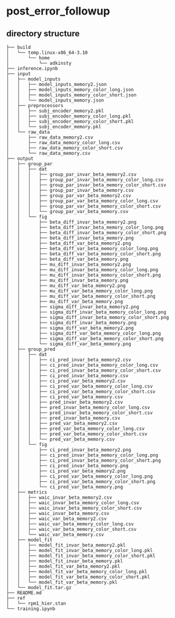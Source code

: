 # post_error_followup

## directory structure
    ├── build
    │   └── temp.linux-x86_64-3.10
    │       └── home
    │           └── adkinsty
    ├── inference.ipynb
    ├── input
    │   ├── model_inputs
    │   │   ├── model_inputs_memory2.json
    │   │   ├── model_inputs_memory_color_long.json
    │   │   ├── model_inputs_memory_color_short.json
    │   │   └── model_inputs_memory.json
    │   ├── preprocessors
    │   │   ├── subj_encoder_memory2.pkl
    │   │   ├── subj_encoder_memory_color_long.pkl
    │   │   ├── subj_encoder_memory_color_short.pkl
    │   │   └── subj_encoder_memory.pkl
    │   └── raw_data
    │       ├── raw_data_memory2.csv
    │       ├── raw_data_memory_color_long.csv
    │       ├── raw_data_memory_color_short.csv
    │       └── raw_data_memory.csv
    ├── output
    │   ├── group_par
    │   │   ├── dat
    │   │   │   ├── group_par_invar_beta_memory2.csv
    │   │   │   ├── group_par_invar_beta_memory_color_long.csv
    │   │   │   ├── group_par_invar_beta_memory_color_short.csv
    │   │   │   ├── group_par_invar_beta_memory.csv
    │   │   │   ├── group_par_var_beta_memory2.csv
    │   │   │   ├── group_par_var_beta_memory_color_long.csv
    │   │   │   ├── group_par_var_beta_memory_color_short.csv
    │   │   │   └── group_par_var_beta_memory.csv
    │   │   └── fig
    │   │       ├── beta_diff_invar_beta_memory2.png
    │   │       ├── beta_diff_invar_beta_memory_color_long.png
    │   │       ├── beta_diff_invar_beta_memory_color_short.png
    │   │       ├── beta_diff_invar_beta_memory.png
    │   │       ├── beta_diff_var_beta_memory2.png
    │   │       ├── beta_diff_var_beta_memory_color_long.png
    │   │       ├── beta_diff_var_beta_memory_color_short.png
    │   │       ├── beta_diff_var_beta_memory.png
    │   │       ├── mu_diff_invar_beta_memory2.png
    │   │       ├── mu_diff_invar_beta_memory_color_long.png
    │   │       ├── mu_diff_invar_beta_memory_color_short.png
    │   │       ├── mu_diff_invar_beta_memory.png
    │   │       ├── mu_diff_var_beta_memory2.png
    │   │       ├── mu_diff_var_beta_memory_color_long.png
    │   │       ├── mu_diff_var_beta_memory_color_short.png
    │   │       ├── mu_diff_var_beta_memory.png
    │   │       ├── sigma_diff_invar_beta_memory2.png
    │   │       ├── sigma_diff_invar_beta_memory_color_long.png
    │   │       ├── sigma_diff_invar_beta_memory_color_short.png
    │   │       ├── sigma_diff_invar_beta_memory.png
    │   │       ├── sigma_diff_var_beta_memory2.png
    │   │       ├── sigma_diff_var_beta_memory_color_long.png
    │   │       ├── sigma_diff_var_beta_memory_color_short.png
    │   │       └── sigma_diff_var_beta_memory.png
    │   ├── group_pred
    │   │   ├── dat
    │   │   │   ├── ci_pred_invar_beta_memory2.csv
    │   │   │   ├── ci_pred_invar_beta_memory_color_long.csv
    │   │   │   ├── ci_pred_invar_beta_memory_color_short.csv
    │   │   │   ├── ci_pred_invar_beta_memory.csv
    │   │   │   ├── ci_pred_var_beta_memory2.csv
    │   │   │   ├── ci_pred_var_beta_memory_color_long.csv
    │   │   │   ├── ci_pred_var_beta_memory_color_short.csv
    │   │   │   ├── ci_pred_var_beta_memory.csv
    │   │   │   ├── pred_invar_beta_memory2.csv
    │   │   │   ├── pred_invar_beta_memory_color_long.csv
    │   │   │   ├── pred_invar_beta_memory_color_short.csv
    │   │   │   ├── pred_invar_beta_memory.csv
    │   │   │   ├── pred_var_beta_memory2.csv
    │   │   │   ├── pred_var_beta_memory_color_long.csv
    │   │   │   ├── pred_var_beta_memory_color_short.csv
    │   │   │   └── pred_var_beta_memory.csv
    │   │   └── fig
    │   │       ├── ci_pred_invar_beta_memory2.png
    │   │       ├── ci_pred_invar_beta_memory_color_long.png
    │   │       ├── ci_pred_invar_beta_memory_color_short.png
    │   │       ├── ci_pred_invar_beta_memory.png
    │   │       ├── ci_pred_var_beta_memory2.png
    │   │       ├── ci_pred_var_beta_memory_color_long.png
    │   │       ├── ci_pred_var_beta_memory_color_short.png
    │   │       └── ci_pred_var_beta_memory.png
    │   ├── metrics
    │   │   ├── waic_invar_beta_memory2.csv
    │   │   ├── waic_invar_beta_memory_color_long.csv
    │   │   ├── waic_invar_beta_memory_color_short.csv
    │   │   ├── waic_invar_beta_memory.csv
    │   │   ├── waic_var_beta_memory2.csv
    │   │   ├── waic_var_beta_memory_color_long.csv
    │   │   ├── waic_var_beta_memory_color_short.csv
    │   │   └── waic_var_beta_memory.csv
    │   ├── model_fit
    │   │   ├── model_fit_invar_beta_memory2.pkl
    │   │   ├── model_fit_invar_beta_memory_color_long.pkl
    │   │   ├── model_fit_invar_beta_memory_color_short.pkl
    │   │   ├── model_fit_invar_beta_memory.pkl
    │   │   ├── model_fit_var_beta_memory2.pkl
    │   │   ├── model_fit_var_beta_memory_color_long.pkl
    │   │   ├── model_fit_var_beta_memory_color_short.pkl
    │   │   └── model_fit_var_beta_memory.pkl
    │   └── model_fit.tar.gz
    ├── README.md
    ├── ref
    │   └── rpm1_hier.stan
    └── training.ipynb
